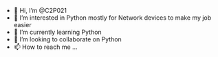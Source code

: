 - 👋 Hi, I’m @C2P021
- 👀 I’m interested in Python mostly for Network devices to make my job easier
- 🌱 I’m currently learning Python
- 💞️ I’m looking to collaborate on Python
- 📫 How to reach me ...

<!---
C2P021/C2P021 is a ✨ special ✨ repository because its `README.md` (this file) appears on your GitHub profile.
You can click the Preview link to take a look at your changes.
--->
